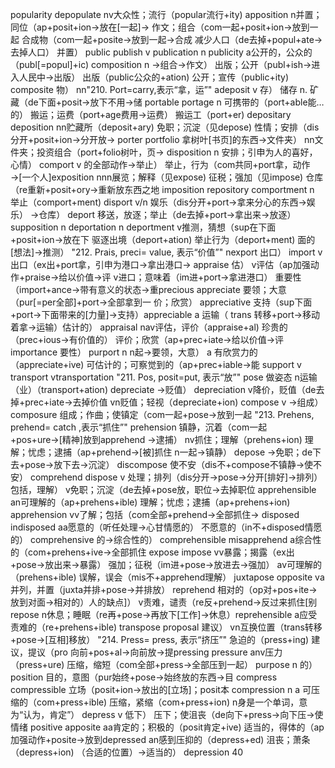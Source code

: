 popularity  depopulate  nv大众性；流行（popular流行+ity)  apposition  n并置；同位（ap+posit+ion→放在[一起]→  作文；组合（com一起+posit+ion→放到一起  合成物（com一起+posite→放到一起→合成  减少人口（de去掉+popul+ate→去掉人口） 并置）  public  publish v  publication n  publicity  a公开的，公众的（publ[=popul]+ic)  composition n  →组合→作文）  出版；公开（publ+ish→进入人民中→出版）  出版（public公众的+ation)  公开；宣传（public+ity)  composite  物）  nn"210. Port=carry,表示“拿，运”"  adeposit v  存）  储存 n. 矿藏（de下面+posit→放下不用→储  portable  portage n  可携带的（port+able能…的）  搬运；运费（port+age费用→运费）  搬运工（port+er)  depositary  deposition  nn贮藏所（deposit+ary)  免职；沉淀（见depose)  性情；安排（dis分开+posit+ion→分开放→  porter  portfolio  拿树叶[书页]的东西→文件夹）  nn文件夹；投资组合（port+folio树叶，页→ disposition n  安排；引申为人的喜好，心情）  comport v  的全部动作→举止）  举止，行为（com共同+port拿，动作→[一个人]exposition  nnn展览；解释（见expose)  征税；强加（见impose)  仓库（re重新+posit+ory→重新放东西之地  imposition  repository  comportment n  举止（comport+ment)  disport v/n 娱乐（dis分开+port→拿来分心的东西→娱乐） →仓库）  deport 移送，放逐；举止（de去掉+port→拿出来→放逐）supposition n  deportation n  deportment  v推测，猜想（sup在下面+posit+ion→放在下  驱逐出境（deport+ation)  举止行为（deport+ment)  面的[想法]→推测）  "212. Prais, preci= value, 表示“价值”"  nexport  出口）  import  v出口（ex出+port拿，引申为港口→拿出港口→ appraise  估）  v评估（ap加强动作+praise→给以价值→评  v进口；意味着（im进+port→拿进港口）  重要性（import+ance→带有意义的状态→重precious  appreciate  要领；大意（pur[=per全部]+port→全部拿到一 价；欣赏）  appreciative  支持（sup下面+port→下面带来的[力量]→支持）appreciable a  运输（ trans 转移+port→移动着拿→运输）估计的）  appraisal  nav评估，评价（appraise+al)  珍贵的（prec+ious→有价值的）  评价；欣赏（ap+prec+iate→给以价值→评  importance  要性）  purport n  n起→要领，大意）  a 有欣赏力的（appreciate+ive)  可估计的；可察觉到的（ap+prec+iable→能  support v  transport  vtransportation  "211. Pos, posit=put, 表示“放”"  pose 做姿态  n运输（业）（transport+ation)  depreciate  →贬值）  depreciation  v降价，贬值（de去掉+prec+iate→去掉价值  vn贬值；轻视（depreciate+ion)  compose v  →组成）  composure  组成；作曲；使镇定（com一起+pose→放到一起 "213. Prehens, prehend= catch ,表示“抓住”"  prehension  镇静，沉着（com一起+pos+ure→[精神]放到apprehend  →逮捕）  nv抓住；理解（prehens+ion)  理解；忧虑；逮捕（ap+prehend→[被]抓住  n一起→镇静）  depose  →免职；de下去+pose→放下去→沉淀）  discompose 使不安（dis不+compose不镇静→使不安） comprehend  dispose v 处理；排列（dis分开→pose→分开[排好]→排列）包括，理解）  v免职；沉淀（de去掉+pose放，职位→去掉职位 apprehensible  an可理解的（ap+prehens+ible)  理解；忧虑；逮捕（ap+prehens+ion)  apprehension  vv了解；包括（com全部+prehend→全部抓住→  disposed  indisposed  aa愿意的（听任处理→心甘情愿的）  不愿意的（in不+disposed情愿的）  comprehensive  的→综合性的）  comprehensible  misapprehend  a综合性的（com+prehens+ive→全部抓住  expose  impose  vv暴露；揭露（ex出+pose→放出来→暴露）  强加；征税（im进+pose→放进去→强加）  av可理解的（prehens+ible)  误解，误会（mis不+apprehend理解）  juxtapose  opposite  va并列，并置（juxta并排+pose→并排放） reprehend  相对的（op对+pos+ite→放到对面→相对的）人的缺点]）  v责难，谴责（re反+prehend→反过来抓住[别  repose  n休息；睡眠（re再+pose→再放下[工作]→休息）reprehensible  a应受责难的（re+prehens+ible)  transpose  proposal  建议）  vn互换位置（trans转移+pose→[互相]移放） "214. Press= press,  表示“挤压”"  急迫的（press+ing)  建议，提议（pro 向前+pos+al→向前放→提pressing  pressure  anv压力（press+ure)  压缩，缩短（com全部+press→全部压到一起）  purpose n  的）  position  目的，意图（pur始终+pose→始终放的东西→目 compress  compressible  立场（posit+ion→放出的[立场]；posit本 compression n  a 可压缩的（com+press+ible)  压缩，紧缩（com+press+ion)  n身是一个单词，意为“认为，肯定”）  depress v  低下）  压下；使沮丧（de向下+press→向下压→使情绪  positive  apposite  aa肯定的；积极的（posit肯定+ive)  适当的，得体的（ap加强动作+posite→放到depressed  an感到压抑的（depress+ed)  沮丧；萧条（depress+ion)  （合适的位置）→适当的）  depression  40  